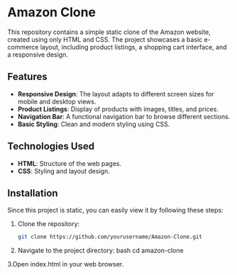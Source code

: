 # Amazon Clone

This repository contains a simple static clone of the Amazon website, created using only HTML and CSS. The project showcases a basic e-commerce layout, including product listings, a shopping cart interface, and a responsive design.

## Features

- **Responsive Design**: The layout adapts to different screen sizes for mobile and desktop views.
- **Product Listings**: Display of products with images, titles, and prices.
- **Navigation Bar**: A functional navigation bar to browse different sections.
- **Basic Styling**: Clean and modern styling using CSS.

## Technologies Used

- **HTML**: Structure of the web pages.
- **CSS**: Styling and layout design.

## Installation

Since this project is static, you can easily view it by following these steps:

1. Clone the repository:
   ```bash
   git clone https://github.com/yourusername/Amazon-Clone.git
2. Navigate to the project directory:
bash
cd amazon-clone

3.Open index.html in your web browser.
